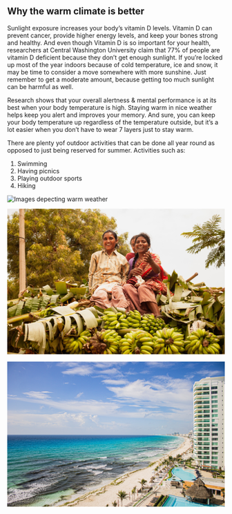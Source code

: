 ## Why the warm climate is better


Sunlight exposure increases your body’s vitamin D levels. Vitamin D can prevent cancer, provide higher energy levels, and keep your bones strong and healthy. And even though Vitamin D is so important for your health, researchers at Central Washington University claim that 77% of people are vitamin D deficient because they don’t get enough sunlight. If you’re locked up most of the year indoors because of cold temperature, ice and snow, it may be time to consider a move somewhere with more sunshine. Just remember to get a moderate amount, because getting too much sunlight can be harmful as well.

Research shows that your overall alertness & mental performance is at its best when your body temperature is high. Staying warm in nice weather helps keep you alert and improves your memory. And sure, you can keep your body temperature up regardless of the temperature outside, but it’s a lot easier when you don’t have to wear 7 layers just to stay warm.

There are plenty yof outdoor activities that can be done all year round as opposed to just being reserved for summer. Activities such as:
1. Swimming 
2. Having picnics
3. Playing outdoor sports
4. Hiking










![Images depecting warm weather](img/pexels-amit-shubinsky-16403289.jpg) 

![Images depecting warm weather](img/pexels-arti-agarwal-2880741.jpg) 

![Images depecting warm weather](img/pexels-tellez-erik-12956666.jpg) 